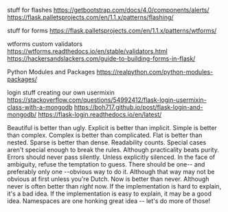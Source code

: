 stuff for flashes
https://getbootstrap.com/docs/4.0/components/alerts/
https://flask.palletsprojects.com/en/1.1.x/patterns/flashing/


stuff for forms
https://flask.palletsprojects.com/en/1.1.x/patterns/wtforms/

wtforms custom validators
https://wtforms.readthedocs.io/en/stable/validators.html
https://hackersandslackers.com/guide-to-building-forms-in-flask/

Python Modules and Packages
https://realpython.com/python-modules-packages/

login stuff
creating our own usermixin
https://stackoverflow.com/questions/54992412/flask-login-usermixin-class-with-a-mongodb
https://boh717.github.io/post/flask-login-and-mongodb/
https://flask-login.readthedocs.io/en/latest/

Beautiful is better than ugly.
Explicit is better than implicit.
Simple is better than complex.
Complex is better than complicated.
Flat is better than nested.
Sparse is better than dense.
Readability counts.
Special cases aren't special enough to break the rules.
Although practicality beats purity.
Errors should never pass silently.
Unless explicitly silenced.
In the face of ambiguity, refuse the temptation to guess.
There should be one-- and preferably only one --obvious way to do it.
Although that way may not be obvious at first unless you're Dutch.
Now is better than never.
Although never is often better than *right* now.
If the implementation is hard to explain, it's a bad idea.
If the implementation is easy to explain, it may be a good idea.
Namespaces are one honking great idea -- let's do more of those!